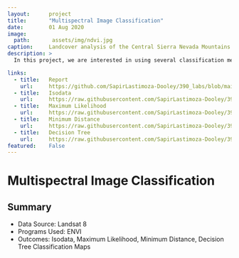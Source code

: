 ```yaml
---
layout:      project
title:       "Multispectral Image Classification"
date:        01 Aug 2020
image:
  path:       assets/img/ndvi.jpg
caption:     Landcover analysis of the Central Sierra Nevada Mountains
description: >
  In this project, we are interested in using several classification methods to classify the water, agricultural, snow, ice, forest, bedrock, desert, and urban land cover types. By employing multiple classification methods we can determine which method is best for the region and the land cover types we are interested in. 

links:
  - title:   Report
    url:     https://github.com/SapirLastimoza-Dooley/390_labs/blob/main/multispectral_imagery/Reports/multispectral_imagery.pdf
  - title:   Isodata
    url:     https://raw.githubusercontent.com/SapirLastimoza-Dooley/390_labs/main/multispectral_imagery/Figures/isodata.jpg
  - title:   Maximum Likelihood
    url:     https://raw.githubusercontent.com/SapirLastimoza-Dooley/390_labs/main/multispectral_imagery/Figures/maximum_likelyhood.jpg
  - title:   Minimum Distance
    url:     https://raw.githubusercontent.com/SapirLastimoza-Dooley/390_labs/main/multispectral_imagery/Figures/minimum_distance.jpg
  - title:   Decision Tree
    url:     https://raw.githubusercontent.com/SapirLastimoza-Dooley/390_labs/main/multispectral_imagery/Figures/decision_tree.jpg
featured:    False
---
```

# Multispectral Image Classification

## Summary
* Data Source: Landsat 8
* Programs Used: ENVI
* Outcomes: Isodata, Maximum Likelihood, Minimum Distance, Decision Tree Classification Maps
